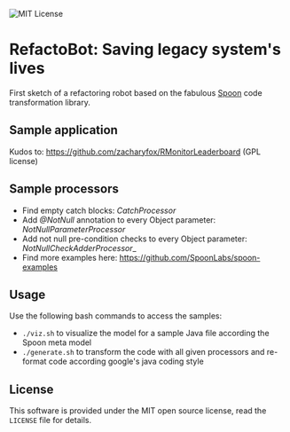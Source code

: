 ![MIT License](https://img.shields.io/badge/license-MIT%20License-blue.svg)

# RefactoBot: Saving legacy system's lives

First sketch of a refactoring robot based on the fabulous [Spoon](http://spoon.gforge.inria.fr) code transformation library. 

## Sample application

Kudos to: https://github.com/zacharyfox/RMonitorLeaderboard (GPL license)

## Sample processors

 * Find empty catch blocks: _CatchProcessor_
 * Add _@NotNull_ annotation to every Object parameter: _NotNullParameterProcessor_
 * Add not null pre-condition checks to every Object parameter: _NotNullCheckAdderProcessor__
 * Find more examples here: https://github.com/SpoonLabs/spoon-examples
 
## Usage

Use the following bash commands to access the samples:

 * `./viz.sh` to visualize the model for a sample Java file according the Spoon meta model
 * `./generate.sh` to transform the code with all given processors and re-format code according google's java coding style 

## License

This software is provided under the MIT open source license, read the `LICENSE` file for details.